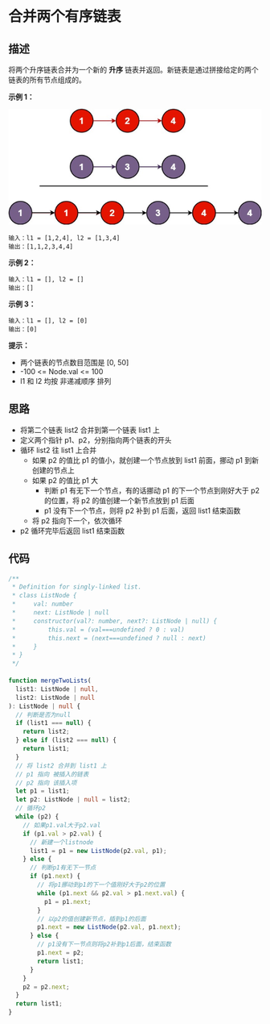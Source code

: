 # 合并两个有序链表

## 描述

将两个升序链表合并为一个新的 **升序** 链表并返回。新链表是通过拼接给定的两个链表的所有节点组成的。

**示例 1：**

<img src="./imgs/merge_ex1.jpg"/>

```
输入：l1 = [1,2,4], l2 = [1,3,4]
输出：[1,1,2,3,4,4]
```

**示例 2：**

```
输入：l1 = [], l2 = []
输出：[]
```

**示例 3：**

```
输入：l1 = [], l2 = [0]
输出：[0]
```

**提示：**

- 两个链表的节点数目范围是 [0, 50]
- -100 <= Node.val <= 100
- l1 和 l2 均按 非递减顺序 排列

## 思路

- 将第二个链表 list2 合并到第一个链表 list1 上
- 定义两个指针 p1、p2，分别指向两个链表的开头
- 循环 list2 往 list1 上合并
  - 如果 p2 的值比 p1 的值小，就创建一个节点放到 list1 前面，挪动 p1 到新创建的节点上
  - 如果 p2 的值比 p1 大
    - 判断 p1 有无下一个节点，有的话挪动 p1 的下一个节点到刚好大于 p2 的位置，将 p2 的值创建一个新节点放到 p1 后面
    - p1 没有下一个节点，则将 p2 补到 p1 后面，返回 list1 结束函数
  - 将 p2 指向下一个，依次循环
- p2 循环完毕后返回 list1 结束函数

## 代码

```ts
/**
 * Definition for singly-linked list.
 * class ListNode {
 *     val: number
 *     next: ListNode | null
 *     constructor(val?: number, next?: ListNode | null) {
 *         this.val = (val===undefined ? 0 : val)
 *         this.next = (next===undefined ? null : next)
 *     }
 * }
 */

function mergeTwoLists(
  list1: ListNode | null,
  list2: ListNode | null
): ListNode | null {
  // 判断是否为null
  if (list1 === null) {
    return list2;
  } else if (list2 === null) {
    return list1;
  }
  // 将 list2 合并到 list1 上
  // p1 指向 被插入的链表
  // p2 指向 该插入项
  let p1 = list1;
  let p2: ListNode | null = list2;
  // 循环p2
  while (p2) {
    // 如果p1.val大于p2.val
    if (p1.val > p2.val) {
      // 新建一个listnode
      list1 = p1 = new ListNode(p2.val, p1);
    } else {
      // 判断p1有无下一节点
      if (p1.next) {
        // 将p1挪动到p1的下一个值刚好大于p2的位置
        while (p1.next && p2.val > p1.next.val) {
          p1 = p1.next;
        }
        // 以p2的值创建新节点，插到p1的后面
        p1.next = new ListNode(p2.val, p1.next);
      } else {
        // p1没有下一节点则将p2补到p1后面，结束函数
        p1.next = p2;
        return list1;
      }
    }
    p2 = p2.next;
  }
  return list1;
}
```
